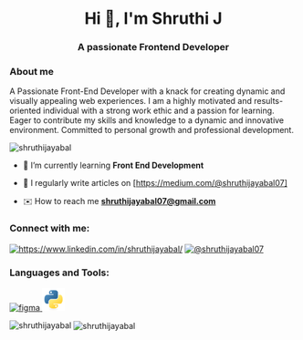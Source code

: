 <h1 align="center">Hi 👋, I'm Shruthi J</h1>
<h3 align="center">A passionate Frontend Developer</h3>
<h3> About me </h3> 
<p>  A Passionate Front-End Developer with a knack for creating dynamic and visually appealing web experiences. I am a highly motivated and results-oriented individual with a strong work ethic and a passion for learning. Eager to contribute my skills and knowledge to a dynamic and innovative environment. Committed to personal growth and professional development. </p>
<p align="left"> <img src="https://komarev.com/ghpvc/?username=shruthijayabal&label=Profile%20views&color=0e75b6&style=flat" alt="shruthijayabal" /> </p>

- 🌱 I’m currently learning **Front End Development**

- 📝 I regularly write articles on [https://medium.com/@shruthijayabal07] 

- ✉️ How to reach me **shruthijayabal07@gmail.com**

<h3 align="left">Connect with me:</h3>
<p align="left">
<a href="https://linkedin.com/in/https://www.linkedin.com/in/shruthijayabal/" target="blank"><img align="center" src="https://raw.githubusercontent.com/rahuldkjain/github-profile-readme-generator/master/src/images/icons/Social/linked-in-alt.svg" alt="https://www.linkedin.com/in/shruthijayabal/" height="30" width="40" /></a>
<a href="https://medium.com/@shruthijayabal07" target="blank"><img align="center" src="https://raw.githubusercontent.com/rahuldkjain/github-profile-readme-generator/master/src/images/icons/Social/medium.svg" alt="@shruthijayabal07" height="30" width="40" /></a>
</p>

<h3 align="left">Languages and Tools:</h3>
<p align="left"> <a href="https://www.figma.com/" target="_blank" rel="noreferrer"> <img src="https://www.vectorlogo.zone/logos/figma/figma-icon.svg" alt="figma" width="40" height="40"/> </a>
<a href="https://www.python.org" target="_blank" rel="noreferrer"> <img src="https://raw.githubusercontent.com/devicons/devicon/master/icons/python/python-original.svg" alt="python" width="40" height="40"/> </a> </p>

<p><img align="left" src="https://github-readme-stats.vercel.app/api/top-langs?username=shruthijayabal&show_icons=true&locale=en&layout=compact" alt="shruthijayabal" /></p>

<p>&nbsp;<img align="center" src="https://github-readme-stats.vercel.app/api?username=shruthijayabal&show_icons=true&locale=en" alt="shruthijayabal" /></p>

